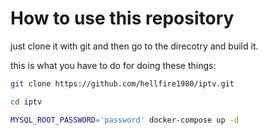 # How to use this repository

just clone it with git and then go to the direcotry and build it.

this is what you have to do for doing these things:

```sh
git clone https://github.com/hellfire1980/iptv.git

cd iptv

MYSQL_ROOT_PASSWORD='password' docker-compose up -d
```
